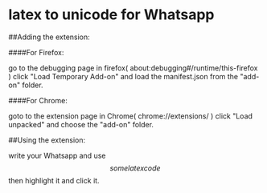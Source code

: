 # latex to unicode for Whatsapp

##Adding the extension:

####For Firefox:

go to the debugging page in firefox( about:debugging#/runtime/this-firefox )
click "Load Temporary Add-on" and load the manifest.json from the "add-on" folder.


####For Chrome:

goto to the extension page in Chrome( chrome://extensions/ )
click "Load unpacked" and choose the "add-on" folder.

##Using the extension:

write your Whatsapp and use $$some latex code$$ then highlight it and click it.
